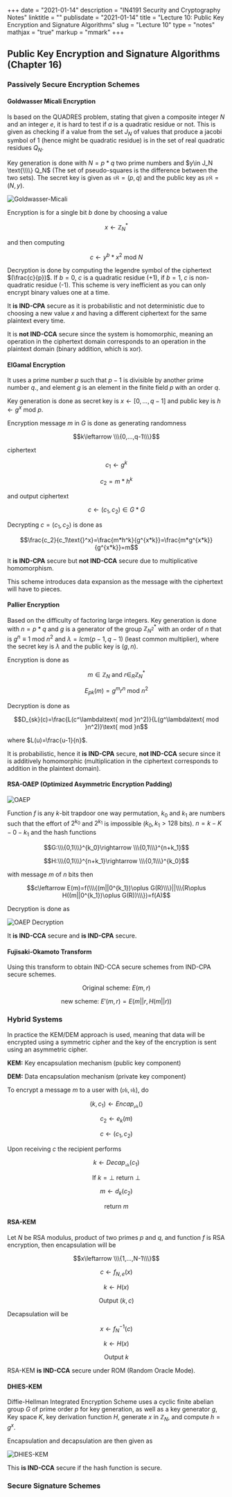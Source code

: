 +++
date = "2021-01-14"
description = "IN4191 Security and Cryptography Notes"
linktitle = ""
publisdate = "2021-01-14"
title = "Lecture 10: Public Key Encryption and Signature Algorithms"
slug = "Lecture 10"
type = "notes"
mathjax = "true"
markup = "mmark"
+++

## Public Key Encryption and Signature Algorithms (Chapter 16)

### Passively Secure Encryption Schemes

#### Goldwasser Micali Encryption

Is based on the QUADRES problem, stating that given a composite integer $N$ and an integer $e$, it is hard to test if $a$ is a quadratic residue or not. This is given as checking if a value from the set $J_N$ of values that produce a jacobi symbol of 1 (hence might be quadratic residue) is in the set of real quadratic residues $Q_N$.

Key generation is done with $N=p*q$ two prime numbers and $y\in J_N \text{\\\\} Q_N$ (The set of pseudo-squares is the difference between the two sets). The secret key is given as $\mathfrak{sK}=(p,q)$ and the public key as $\mathfrak{pK}=(N,y)$.

![Goldwasser-Micali](/images/IN4191/Goldwasser-Micali.png)

Encryption is for a single bit $b$ done by choosing a value

$$x\leftarrow \mathbb{Z}_N^*$$

and then computing 

$$c\leftarrow y^b*x^2\text{ mod }N$$

Decryption is done by computing the legendre symbol of the ciphertext $(\frac{c}{p})$. If $b=0$, $c$ is a quadratic residue (+1), if $b=1$, $c$ is non-quadratic residue (-1). This scheme is very inefficient as you can only encrypt binary values one at a time.

It **is IND-CPA** secure as it is probabilistic and not deterministic due to choosing a new value $x$ and having a different ciphertext for the same plaintext every time.

It is **not IND-CCA** secure since the system is homomorphic, meaning an operation in the ciphertext domain corresponds to an operation in the plaintext domain (binary addition, which is xor).

#### ElGamal Encryption

It uses a prime number $p$ such that $p-1$ is divisible by another prime number $q$., and element $g$ is an element in the finite field $p$ with an order $q$.

Key generation is done as secret key is $x\leftarrow [0,...,q-1]$ and public key is $h\leftarrow g^x\text{ mod }p$.

Encryption message $m$ in $G$ is done as generating randomness 

$$k\leftarrow \\\{0,...,q-1\\\}$$

ciphertext

$$c_1\leftarrow g^k$$

$$c_2=m*h^k$$

and output ciphertext

$$c\leftarrow (c_1,c_2)\in G*G$$

Decrypting $c=(c_1,c_2)$ is done as

$$\frac{c_2}{c_1\text{}^x}=\frac{m*h^k}{g^{x*k}}=\frac{m*g^{x*k}}{g^{x*k}}=m$$

It **is IND-CPA** secure but **not IND-CCA** secure due to multiplicative homomorphism.

This scheme introduces data expansion as the message with the ciphertext will have to pieces.

#### Pallier Encryption

Based on the difficulty of factoring large integers. Key generation is done with $n=p*q$ and $g$ is a generator of the group $\mathbb{Z}_{N^2}^*$ with an order of $n$ that is $g^n\equiv 1\text{ mod } n^2$ and $\lambda =lcm(p-1,q-1)$ (least common multiplier), where the secret key is $\lambda$ and the public key is $(g,n)$.

Encryption is done as

$$m\in \mathbb{Z}_N\text{ and }r\in_R\mathbb{Z}_N^*$$

$$E_{pk}(m)=g^mr^n\text{ mod }n^2$$

Decryption is done as

$$D_{sk}(c)=\frac{L(c^\lambda\text{ mod }n^2)}{L(g^\lambda\text{ mod }n^2)}\text{ mod }n$$

where $L(u)=\frac{u-1}{n}$.

It is probabilistic, hence it **is IND-CPA** secure, **not IND-CCA** secure since it is additively homomorphic (multiplication in the ciphertext corresponds to addition in the plaintext domain).

#### RSA-OAEP (Optimized Asymmetric Encryption Padding)

![OAEP](/images/IN4191/OAEP.png)

Function $f$ is any $k$-bit trapdoor one way permutation, $k_0$ and $k_1$ are numbers such that the effort of $2^{k_0}$ and $2^{k_1}$ is impossible ($k_0,k_1>128$ bits). $n=k-K-0-k_1$ and the hash functions

$$G:\\\{0,1\\\}^{k_0}\rightarrow \\\{0,1\\\}^{n+k_1}$$

$$H:\\\{0,1\\\}^{n+k_1}\rightarrow \\\{0,1\\\}^{k_0}$$

with message $m$ of $n$ bits then

$$c\leftarrow E(m)=f(\\\{(m||0^{k_1})\oplus G(R)\\\}||\\\{R\oplus H((m||0^{k_1})\oplus G(R))\\\})=f(A)$$

Decryption is done as

![OAEP Decryption](/images/IN4191/OAEP-Decrypt.png)

It **is IND-CCA** secure and **is IND-CPA** secure.

#### Fujisaki-Okamoto Transform

Using this transform to obtain IND-CCA secure schemes from IND-CPA secure schemes.

$$\text{Original scheme: }E(m,r)$$

$$\text{new scheme: }E'(m,r)=E(m||r,H(m||r))$$

### Hybrid Systems

In practice the KEM/DEM approach is used, meaning that data will be encrypted using a symmetric cipher and the key of the encryption is sent using an asymmetric cipher.

**KEM:** Key encapsulation mechanism (public key component)

**DEM:** Data encapsulation mechanism (private key component)

To encrypt a message $m$ to a user with $(\mathfrak{pk,sk})$, do

$$(k,c_1)\leftarrow Encap_{\mathfrak{pk}}()$$

$$c_2\leftarrow e_k(m)$$

$$c\leftarrow (c_1,c_2)$$

Upon receiving $c$ the recipient performs

$$k\leftarrow Decap_{\mathfrak{sk}}(c_1)$$

$$\text{If } k=\bot \text{ return }\bot$$

$$m\leftarrow d_k(c_2)$$

$$\text{return }m$$

#### RSA-KEM

Let $N$ be RSA modulus, product of two primes $p$ and $q$, and function $f$ is RSA encryption, then encapsulation will be

$$x\leftarrow \\\{1,...,N-1\\\}$$

$$c\leftarrow f_{N,e}(x)$$

$$k\leftarrow H(x)$$

$$\text{Output }(k,c)$$

Decapsulation will be

$$x\leftarrow f_N^{-1}(c)$$

$$k\leftarrow H(x)$$

$$\text{Output }k$$

RSA-KEM **is IND-CCA** secure under ROM (Random Oracle Mode).

#### DHIES-KEM

Diffie-Hellman Integrated Encryption Scheme uses a cyclic finite abelian group $G$ of prime order $p$ for key generation, as well as a key generator $g$, Key space $K$, key derivation function $H$, generate $x$ in $\mathbb{Z}_N$, and compute $h=g^x$.

Encapsulation and decapsulation are then given as

![DHIES-KEM](/images/IN4191/DHIES-KEM.png)

This **is IND-CCA** secure if the hash function is secure.

### Secure Signature Schemes
